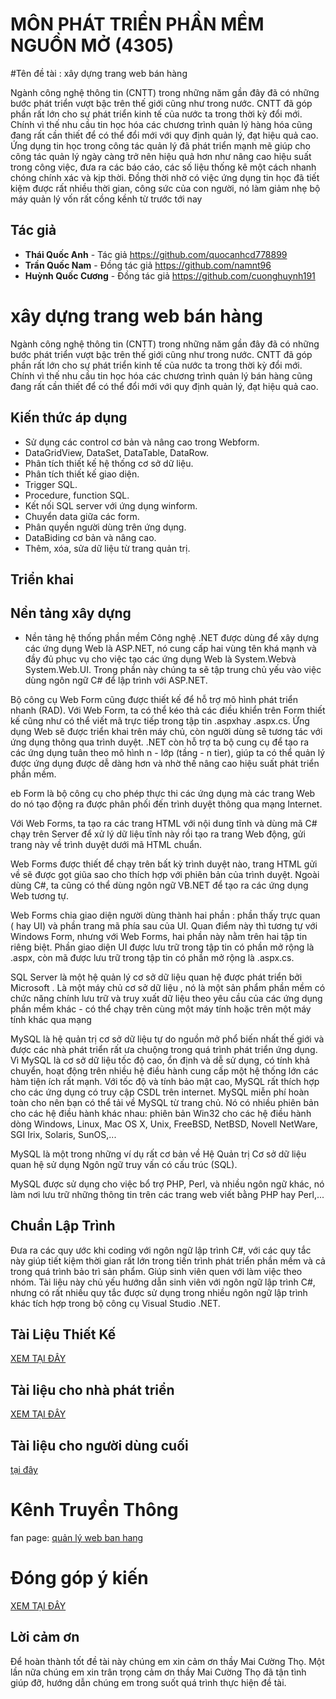 # MÔN PHÁT TRIỂN PHẦN MỀM NGUỒN MỞ (4305)

#Tên đề tài : xây dựng trang web bán hàng


                
Ngành công nghệ thông tin (CNTT) trong những năm gần đây đã có những bước phát triển vượt bậc trên thế giới cũng như trong nước. CNTT đã góp phần rất lớn cho sự phát triển kinh tế của nước ta trong thời kỳ đổi mới. Chính vì thế nhu cầu tin học hóa các chương trình quản lý hàng hóa cũng đang rất cần thiết để có thể đổi mới với quy định quản lý, đạt hiệu quả cao. 
Ứng dụng tin học trong công tác quản lý đã phát triển mạnh mẽ giúp cho công tác quản lý ngày càng trở nên hiệu quả hơn như nâng cao hiệu suất trong công việc, đưa ra các báo cáo, các số liệu thống kê một cách nhanh chóng chính xác và kịp thời. Đồng thời nhờ có việc ứng dụng tin học đã tiết kiệm được rất nhiều thời gian, công sức của con người, nó làm giảm nhẹ bộ máy quản lý vốn rất cồng kềnh từ trước tới nay


## Tác giả

* **Thái Quốc Anh** - Tác giả  https://github.com/quocanhcd778899
* **Trần Quốc Nam** - Đồng tác giả  https://github.com/namnt96
* **Huỳnh Quốc Cương** - Đồng tác giả https://github.com/cuonghuynh191



# xây dựng trang web bán hàng
                

Ngành công nghệ thông tin (CNTT) trong những năm gần đây đã có những bước phát triển vượt bậc trên thế giới cũng như trong nước. CNTT đã góp phần rất lớn cho sự phát triển kinh tế của nước ta trong thời kỳ đổi mới. Chính vì thế nhu cầu tin học hóa các chương trình quản lý bán hàng cũng đang rất cần thiết để có thể đổi mới với quy định quản lý, đạt hiệu quả cao. 




## Kiến thức áp dụng
* Sử dụng các control cơ bản và nâng cao trong Webform. 
* DataGridView, DataSet, DataTable, DataRow.
* Phân tích thiết kế hệ thống cơ sở dữ liệu.
* Phân tích thiết kế giao diện.
* Trigger SQL.
* Procedure, function SQL.
* Kết nối SQL server với ứng dụng winform.
* Chuyển data giữa các form.
* Phân quyền người dùng trên ứng dụng.
* DataBiding cơ bản và nâng cao.
* Thêm, xóa, sửa dữ liệu từ trang quản trị.


## Triển khai



## Nền tảng xây dựng

*  Nền tảng hệ thống phần mềm
Công nghệ .NET được dùng để xây dựng các ứng dụng Web là ASP.NET, nó cung cấp hai vùng tên khá mạnh và đầy đủ phục vụ cho việc tạo các ứng dụng Web là System.Webvà System.Web.UI. Trong phần này chúng ta sẽ tập trung chủ yếu vào việc dùng ngôn ngữ C# để lập trình với ASP.NET.

Bộ công cụ Web Form cũng được thiết kế để hỗ trợ mô hình phát triển nhanh (RAD). Với Web Form, ta có thể kéo thả các điều khiển trên Form thiết kế cũng như có thể viết mã trực tiếp trong tập tin .aspxhay .aspx.cs. Ứng dụng Web sẽ được triển khai trên máy chủ, còn người dùng sẽ tương tác với ứng dụng thông qua trình duyệt. .NET còn hỗ trợ ta bộ cung cụ để tạo ra các ứng dụng tuân theo mô hình n - lớp (tầng - n tier), giúp ta có thể quản lý được ứng dụng được dễ dàng hơn và nhờ thế nâng cao hiệu suất phát triển phần mềm.

eb Form là bộ công cụ cho phép thực thi các ứng dụng mà các trang Web do nó tạo động ra được phân phối đến trình duyệt thông qua mạng Internet.

Với Web Forms, ta tạo ra các trang HTML với nội dung tĩnh và dùng mã C# chạy trên Server để xử lý dữ liệu tĩnh này rồi tạo ra trang Web động, gửi trang này về trình duyệt dưới mã HTML chuẩn.

Web Forms được thiết để chạy trên bất kỳ trình duyệt nào, trang HTML gửi về sẽ được gọt giũa sao cho thích hợp với phiên bản của trình duyệt. Ngoài dùng C#, ta cũng có thể dùng ngôn ngữ VB.NET để tạo ra các ứng dụng Web tương tự.

Web Forms chia giao diện người dùng thành hai phần : phần thấy trực quan ( hay UI) và phần trang mã phía sau của UI. Quan điểm này thì tương tự với Windows Form, nhưng với Web Forms, hai phần này nằm trên hai tập tin riêng biệt. Phần giao diện UI được lưu trữ trong tập tin có phần mở rộng là .aspx, còn mã được lưu trữ trong tập tin có phần mở rộng là .aspx.cs.

SQL Server là một hệ quản lý cơ sở dữ liệu quan hệ được phát triển bởi Microsoft . Là một máy chủ cơ sở dữ liệu , nó là một sản phẩm phần mềm có chức năng chính lưu trữ và truy xuất dữ liệu theo yêu cầu của các ứng dụng phần mềm khác - có thể chạy trên cùng một máy tính hoặc trên một máy tính khác qua mạng 

MySQL là hệ quản trị cơ sở dữ liệu tự do nguồn mở phổ biến nhất thế giới và được các nhà phát triển rất ưa chuộng trong quá trình phát triển ứng dụng. Vì MySQL là cơ sở dữ liệu tốc độ cao, ổn định và dễ sử dụng, có tính khả chuyển, hoạt động trên nhiều hệ điều hành cung cấp một hệ thống lớn các hàm tiện ích rất mạnh. Với tốc độ và tính bảo mật cao, MySQL rất thích hợp cho các ứng dụng có truy cập CSDL trên internet. MySQL miễn phí hoàn toàn cho nên bạn có thể tải về MySQL từ trang chủ. Nó có nhiều phiên bản cho các hệ điều hành khác nhau: phiên bản Win32 cho các hệ điều hành dòng Windows, Linux, Mac OS X, Unix, FreeBSD, NetBSD, Novell NetWare, SGI Irix, Solaris, SunOS,...

MySQL là một trong những ví dụ rất cơ bản về Hệ Quản trị Cơ sở dữ liệu quan hệ sử dụng Ngôn ngữ truy vấn có cấu trúc (SQL).

MySQL được sử dụng cho việc bổ trợ PHP, Perl, và nhiều ngôn ngữ khác, nó làm nơi lưu trữ những thông tin trên các trang web viết bằng PHP hay Perl,...



## Chuẩn Lập Trình

Đưa ra các quy ước khi coding với ngôn ngữ lập trình C#, với các quy tắc này giúp tiết kiệm thời gian rất lớn trong tiến trình phát triển phần mềm và cả trong quá trình bảo trì sản phẩm. Giúp sinh viên quen với làm việc theo nhóm.
Tài liệu này chủ yếu hướng dẫn sinh viên với ngôn ngữ lập trình C#, nhưng có rất nhiều quy tắc được sử dụng trong nhiều ngôn ngữ lập trình khác tích hợp trong bộ công cụ Visual Studio .NET.

## Tài Liệu Thiết Kế
[XEM TẠI ĐÂY](https://github.com/goupbaocao4305/trang-web-ban-hang/blob/Th%C3%A1i-Qu%E1%BB%91c-Anh/T%C3%A0i%20Li%E1%BB%87u%20Th%E1%BA%BFt%20K%E1%BA%BF)

## Tài liệu cho nhà phát triển

[XEM TẠI ĐÂY](https://github.com/goupbaocao4305/trang-web-ban-hang/blob/Th%C3%A1i-Qu%E1%BB%91c-Anh/T%C3%A0iLi%E1%BB%87uChoNh%C3%A0Ph%C3%A1tTri%E1%BB%85n.md)

## Tài liệu cho người dùng cuối
 [tại đây](https://github.com/goupbaocao4305/trang-web-ban-hang/blob/Th%C3%A1i-Qu%E1%BB%91c-Anh/Nguoidungcuoi.md)

# Kênh Truyền Thông
fan page: [quản lý web ban hang](https://www.facebook.com/Website-Qu%E1%BA%A3n-l%C3%BD-b%C3%A1n-h%C3%A0ng-Aspnet-186587715212966/?notif_t=page_invite_accepted&notif_id=1500185312002536/)

# Đóng góp ý kiến
[XEM TẠI ĐÂY](https://github.com/goupbaocao4305/trang-web-ban-hang/blob/Th%C3%A1i-Qu%E1%BB%91c-Anh/Donggop)

## Lời cảm ơn


Để hoàn thành tốt đề tài này chúng em xin cảm ơn thầy Mai Cường Thọ. Một lần nữa chúng em xin trân trọng cảm ơn thầy Mai Cường Thọ đã tận tình giúp đỡ, hướng dẫn chúng em trong suốt quá trình thực hiện đề tài.
